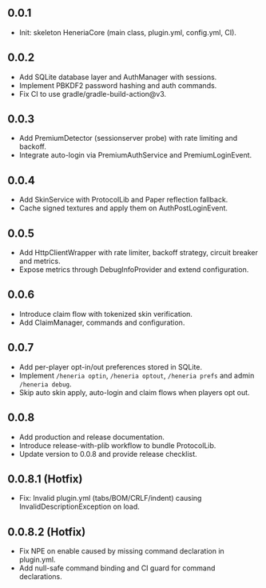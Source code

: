 ## 0.0.1
- Init: skeleton HeneriaCore (main class, plugin.yml, config.yml, CI).

## 0.0.2
- Add SQLite database layer and AuthManager with sessions.
- Implement PBKDF2 password hashing and auth commands.
- Fix CI to use gradle/gradle-build-action@v3.

## 0.0.3
- Add PremiumDetector (sessionserver probe) with rate limiting and backoff.
- Integrate auto-login via PremiumAuthService and PremiumLoginEvent.

## 0.0.4
- Add SkinService with ProtocolLib and Paper reflection fallback.
- Cache signed textures and apply them on AuthPostLoginEvent.

## 0.0.5
- Add HttpClientWrapper with rate limiter, backoff strategy, circuit breaker and metrics.
- Expose metrics through DebugInfoProvider and extend configuration.

## 0.0.6
- Introduce claim flow with tokenized skin verification.
- Add ClaimManager, commands and configuration.

## 0.0.7
- Add per-player opt-in/out preferences stored in SQLite.
- Implement `/heneria optin`, `/heneria optout`, `/heneria prefs` and admin `/heneria debug`.
- Skip auto skin apply, auto-login and claim flows when players opt out.

## 0.0.8
- Add production and release documentation.
- Introduce release-with-plib workflow to bundle ProtocolLib.
- Update version to 0.0.8 and provide release checklist.

## 0.0.8.1 (Hotfix)
- Fix: Invalid plugin.yml (tabs/BOM/CRLF/indent) causing InvalidDescriptionException on load.

## 0.0.8.2 (Hotfix)
- Fix NPE on enable caused by missing command declaration in plugin.yml.
- Add null-safe command binding and CI guard for command declarations.
